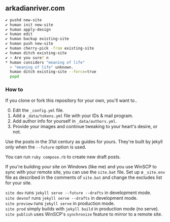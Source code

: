 ## arkadianriver.com

```sh
✔ pushd new-site
✔ human init new-site
✔ human apply-design
✔ human edit
✔ human backup existing-site
✔ human push new-site
✔ human cherry-pick -from existing-site
✔ human ditch existing-site
✔ > Are you sure? n
* human considers "meaning of life"
  > "meaning of life" unknown.
  human ditch existing-site --force=true
  popd
```
### How to

If you clone or fork this repository for your own, you'll want to..

0. Edit the `_config.yml` file.
1. Add a `_data/tokens.yml` file with your IDs & mail program.
2. Add author info for yourself in `_data/authors.yml`.
3. Provide your images and continue tweaking to your heart's desire, or not.

Use the posts in the 31st century as guides for yours. They're built by jekyll only when
the `--future` option is used.

You can run `ruby compose.rb` to create new draft posts.

If you're building your site on Windows (like me) and you use WinSCP to sync with your
remote site, you can use the `site.bat` file. Set up a `_site.env` file
as described in the comments of `site.bat` and change the excludes list for your site.

`site dev` runs `jekyll serve --future --drafts` in development mode.  
`site devnof` runs `jekyll serve --drafts` in development mode.  
`site preview` runs `jekyll serve` in production mode.  
`site prod` simply builds with `jekyll build` in production mode (no serve).  
`site publish` uses WinSCP's `synchronize` feature to mirror to a remote site.
